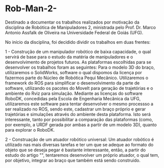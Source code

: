 # Rob-Man-2-
Destinado a documentar os trabalhos realizados por motivação da disciplina de Robótica de  Manipuladores 2, ministrada pelo Prof. Dr. Marco Antonio Assfalk de Oliveira na Universidade Federal de Goiás (UFG). 

No início da disciplina, foi decidido dividir os trabalhos em duas frentes:

1 - Construção de um manipulador robótico de baixa capacidade, o qual servirá de base para o estudo da matéria de manipuladores e o desenvolvimento de projetos futuros. 
As plataformas escolhidas para se desenvolver os trabalhos foram as seguintes: 
  Para o modelo 3D do braço, utilizaremos o SolidWorks, software o qual dispomos da licença por fazermos parte do Núcleo de Robótica Pequi Mecânico. 
  Utilizaremos o framework do ROS para simplificar o desenvolvimento da parte de software, utilizando os pacotes do MoveIt para geração de trajetórias e o ambiente do Rviz para simulação. 
  Mediante as licenças do software RoboDK, concedidas pela Escola de Engenharia Mecânica da UFG, utilizaremos este software para tentar desenvolver o mesmo processso a ser realizado no ROS, sendo este, cadastrar um braço próprio e gerar trajetórias e simulações através do ambiente desta plataforma. Isto será interessante, tanto por possibilitar a comparação das plataformas (como, por exemplo, a URDF gerada por ambas a partir de um modelo 3D), quanto para explorar o RoboDK. 
  
2 - Construação de um atuador robótico universal: Um atuador robótico é utilizado nas mais diversas tarefas e ter um que se adeque ao formato do objeto que se deseja pegar é bastante interessante, então, a partir do estudo do artigo "", tentaremos desenvolver um próprio atuador, o qual tem, por objetivo, integrar ao braço que também está sendo construido.  
